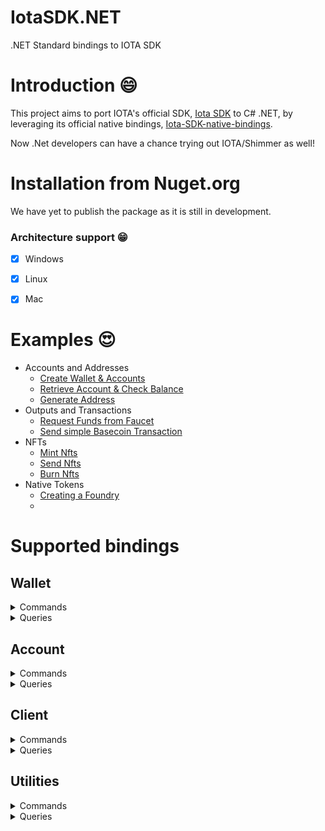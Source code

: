 # IotaSDK.NET
.NET Standard bindings to IOTA SDK


# Introduction :smile:

This project aims to port IOTA's official SDK, [Iota SDK](https://github.com/iotaledger/iota-sdk) to C# .NET, by leveraging its official native bindings, [Iota-SDK-native-bindings](https://github.com/iotaledger/iota-sdk-native-bindings).

Now .Net developers can have a chance trying out IOTA/Shimmer as well!


# Installation from Nuget.org

We have yet to publish the package as it is still in development.


### Architecture support :grin:

- [x] Windows
- [x] Linux
- [x] Mac


# Examples :heart_eyes:
- Accounts and Addresses
  - [Create Wallet & Accounts](https://github.com/IOTA-NET/IotaSDK.NET/blob/main/IotaSDK.NET.Main/Examples/Accounts%20and%20Addresses/Create%20Wallet%20and%20Account/README.md)
  - [Retrieve Account & Check Balance](https://github.com/IOTA-NET/IotaSDK.NET/blob/main/IotaSDK.NET.Main/Examples/Accounts%20and%20Addresses/Check%20Balance/README.md)
  - [Generate Address](https://github.com/IOTA-NET/IotaSDK.NET/blob/main/IotaSDK.NET.Main/Examples/Accounts%20and%20Addresses/Generate%20Addresses/README.md)
- Outputs and Transactions
  - [Request Funds from Faucet](https://github.com/IOTA-NET/IotaSDK.NET/blob/main/IotaSDK.NET.Main/Examples/Outputs%20and%20Transactions/Request%20Tokens%20From%20Faucet/README.md)
  - [Send simple Basecoin Transaction](https://github.com/IOTA-NET/IotaSDK.NET/blob/main/IotaSDK.NET.Main/Examples/Outputs%20and%20Transactions/Send%20a%20Basecoin%20Transaction/README.md)
- NFTs
  - [Mint Nfts](https://github.com/IOTA-NET/IotaSDK.NET/blob/main/IotaSDK.NET.Main/Examples/Nfts/Mint%20an%20NFT/README.md)
  - [Send Nfts](https://github.com/IOTA-NET/IotaSDK.NET/blob/main/IotaSDK.NET.Main/Examples/Nfts/Send%20an%20NFT/README.md)
  - [Burn Nfts](https://github.com/IOTA-NET/IotaSDK.NET/blob/main/IotaSDK.NET.Main/Examples/Nfts/Burn%20an%20NFT/README.md)
- Native Tokens
  - [Creating a Foundry](https://github.com/IOTA-NET/IotaSDK.NET/blob/main/IotaSDK.NET.Main/Examples/Native%20Tokens/Creating%20a%20Foundry/README.md)
  - 
# Supported bindings

## Wallet
<details>
  <summary> 
    Commands
  </summary>
  <ul>
    <li>AuthenticateToStronghold</li>
    <li>ChangeStrongholdPassword</li>
    <li>ClearStrongholdPassword</li>
    <li>CreateAccount</li>
    <li>DeleteLastAccount</li>
    <li>SetClientOptions</li>
    <li>SetStrongholdPasswordClearInterval</li>
    <li>StartBackgroundSync</li>
    <li>StopBackgroundSync</li>
    <li>StoreMnemonic</li>
  </ul>
</details>

<details>
  <summary> 
    Queries
  </summary>
  <ul>
    <li>CheckIfStrongholdPasswordExists</li>
    <li>GetAccountIndexes</li>
    <li>GetAccounts</li>
    <li>GetAccountWithAlias</li>
    <li>GetAccountWithIndex</li>
  </ul>
</details>

## Account
<details>
  <summary> 
    Commands
  </summary>
  <ul>
    <li>Burn</li>
	<li>BurnNativeTokens</li>
    <li>BurnNft</li>
	<li>ClaimOutputs</li>
    <li>ConsolidateOutputs</li>
    <li>CreateAliasOutput</li>
    <li>CreateNativeToken</li>
	<li>DestroyAlias</li>
	<li>DestroyFoundry</li>
	<li>GenerateEd25519Addresses</li>
	<li>MeltNativeTokens</li>
	<li>MintNativeTokens</li>
    <li>MintNfts</li>
	<li>MintNftsUsingBuilder</li>
    <li>PrepareBurn</li>
	<li>PrepareBurnNativeTokens</li>
    <li>PrepareBurnNft</li>
	<li>PrepareClaimOutputs</li>
    <li>PrepareConsolidateOutputs</li>
    <li>PrepareCreateAliasOutput</li>
    <li>PrepareCreateNativeTokens</li>
	<li>PrepareDestroyAlias</li>
	<li>PrepareDestroyFoundry</li>
	<li>PrepareMeltNativeTokens</li>
	<li>PrepareMintNativeTokens</li>
    <li>PrepareMintNfts</li>
	<li>PrepareOutput</li>
	<li>PrepareSendBaseCoinToAddresses</li>
	<li>PrepareSendNativeTokens</li>
    <li>PrepareSendNfts</li>
    <li>PrepareTransactions</li>
	<li>RequestFundsFromFaucet</li>
    <li>RetryTransactionUntilIncluded</li>
    <li>SendBaseCoin</li>
	<li>SendBaseCoinToAddresses</li>
	<li>SendNativeTokens</li>
    <li>SendNfts</li>
    <li>SendTransaction</li>
    <li>SetAlias</li>
    <li>SetDefaultSyncOptions</li>
    <li>SignAndSubmitTransaction</li>
	<li>SignTransactionEssence</li>
	<li>SubmitSignedTransactionEssence</li>
    <li>Sync</li>
  </ul>
</details>

<details>
  <summary> 
    Queries
  </summary>
  <ul>
   <li>GetAddress</li>
   <li>GetAddressesWithUnspentOutputs</li>
   <li>GetBalance</li>
   <li>GetClaimableOutputs</li>
   <li>GetFoundryOutput</li>
   <li>GetIncomingTransaction</li>
   <li>GetIncomingTransactions</li>
   <li>GetOutput</li>
   <li>GetOutputs</li>
   <li>GetPendingTransactions</li>
   <li>GetTransaction</li>
   <li>GetTransactions</li>
   <li>GetUnspentOutputs</li>
  </ul>
</details>

## Client
<details>
  <summary> 
    Commands
  </summary>
  <ul>
   <li>RequestFundsFromFaucet</li>
  </ul>
</details>

<details>
  <summary> 
    Queries
  </summary>
  <ul>
  
  </ul>
</details>

## Utilities
<details>
  <summary> 
    Commands
  </summary>
  <ul>
   <li>AliasIdToBech32</li>
   <li>Bech32ToHash</li>
   <li>ComputeStorageDeposit</li>
   <li>GenerateMnemonic</li>
   <li>HashToBech32</li>
   <li>MnemonicToHexSeed</li>
   <li>NftIdToBech32</li>
   <li>OutputIdToNftId</li>
   <li>PublicKeyToBech32</li>
   <li>StartLogger</li>
   <li>VerifyBech32Address</li>
   <li>VerifyMnemonic</li>
  </ul>
</details>

<details>
  <summary> 
    Queries
  </summary>
  <ul>
  
  </ul>

## SecretManager
TBD

</details>
